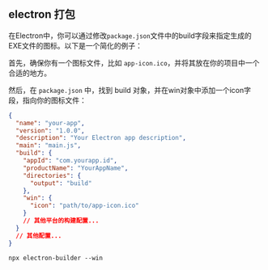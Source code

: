 ## electron 打包

在Electron中，你可以通过修改`package.json`文件中的build字段来指定生成的EXE文件的图标。以下是一个简化的例子：

首先，确保你有一个图标文件，比如 `app-icon.ico`，并将其放在你的项目中一个合适的地方。

然后，在 `package.json` 中，找到 build 对象，并在win对象中添加一个icon字段，指向你的图标文件：

```json
{
  "name": "your-app",
  "version": "1.0.0",
  "description": "Your Electron app description",
  "main": "main.js",
  "build": {
    "appId": "com.yourapp.id",
    "productName": "YourAppName",
    "directories": {
      "output": "build"
    },
    "win": {
      "icon": "path/to/app-icon.ico"
    }
    // 其他平台的构建配置...
  }
  // 其他配置...
}
```

```shell
npx electron-builder --win
```
